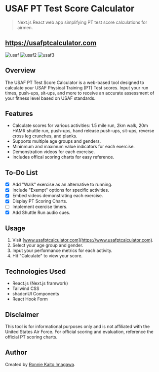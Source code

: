 # USAF PT Test Score Calculator

> Next.js React web app simplifying PT test score calculations for airmen.

## **https://usafptcalculator.com**

![usaf](https://github.com/ronnieima/usaf-pt-calculator/assets/70875687/3f43ca17-1be9-467a-bffe-2001e99d2cc0)
![usaf2](https://github.com/ronnieima/usaf-pt-calculator/assets/70875687/43ed2b18-6902-4a23-aeaa-e87c57979fe9)
![usaf3](https://github.com/ronnieima/usaf-pt-calculator/assets/70875687/553969ad-b2cf-434e-b6d7-93e7069317fd)


## Overview

The USAF PT Test Score Calculator is a web-based tool designed to calculate your USAF Physical Training (PT) Test scores. Input your run times, push-ups, sit-ups, and more to receive an accurate assessment of your fitness level based on USAF standards.

## Features

- Calculate scores for various activities: 1.5 mile run, 2km walk, 20m HAMR shuttle run, push-ups, hand release push-ups, sit-ups, reverse cross leg crunches, and planks.
- Supports multiple age groups and genders.
- Mininmum and maximum value indicators for each exercise.
- Demonstration videos for each exercise.
- Includes offical scoring charts for easy reference.

## To-Do List

- [x] Add "Walk" exercise as an alternative to running.
- [x] Include "Exempt" options for specific activities.
- [x] Embed videos demonstrating each exercise.
- [x] Display PT Scoring Charts.
- [ ] Implement exercise timers.
- [X] Add Shuttle Run audio cues.

## Usage

1. Visit [www.usafptcalculator.com](https://www.usafptcalculator.com).
2. Select your age group and gender.
3. Input your performance metrics for each activity.
4. Hit "Calculate" to view your score.

## Technologies Used

- React.js (Next.js framwork)
- Tailwind CSS
- shadcnUI Components
- React Hook Form

## Disclaimer

This tool is for informational purposes only and is not affiliated with the United States Air Force. For official scoring and evaluation, reference the official PT scoring charts.

## Author

Created by [Ronnie Kaito Imagawa](https://github.com/ronnieima).
